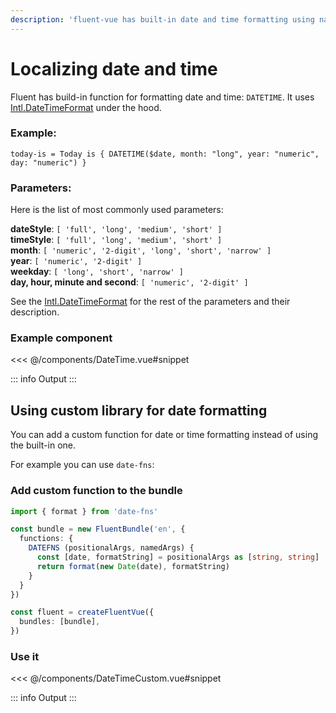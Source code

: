 ```yaml
---
description: 'fluent-vue has built-in date and time formatting using native js methods. But it allows custom implementation using any library you want: dayjs, date-fns, moment, etc.'
---
```


<script setup>
  import DateTimeComponent from '../components/DateTime.vue'
  import DateTimeCustom from '../components/DateTimeCustom.vue'
</script>

# Localizing date and time

Fluent has build-in function for formatting date and time: `DATETIME`. It uses [Intl.DateTimeFormat](https://developer.mozilla.org/en-US/docs/Web/JavaScript/Reference/Global_Objects/Intl/DateTimeFormat) under the hood.

### Example:

```ftl
today-is = Today is { DATETIME($date, month: "long", year: "numeric", day: "numeric") }
```

### Parameters:

Here is the list of most commonly used parameters:

**dateStyle**: `[ 'full', 'long', 'medium', 'short' ]`  
**timeStyle**: `[ 'full', 'long', 'medium', 'short' ]`  
**month**: `[ 'numeric', '2-digit', 'long', 'short', 'narrow' ]`  
**year**: `[ 'numeric', '2-digit' ]`  
**weekday**: `[ 'long', 'short', 'narrow' ]`  
**day, hour, minute and second**: `[ 'numeric', '2-digit' ]`  

See the [Intl.DateTimeFormat](https://developer.mozilla.org/en-US/docs/Web/JavaScript/Reference/Global_Objects/Intl/DateTimeFormat) for the rest of the parameters and their description.

### Example component

<<< @/components/DateTime.vue#snippet

::: info Output
<date-time-component />
:::

## Using custom library for date formatting

You can add a custom function for date or time formatting instead of using the built-in one.

For example you can use `date-fns`:

### Add custom function to the bundle

```ts
import { format } from 'date-fns'

const bundle = new FluentBundle('en', {
  functions: {
    DATEFNS (positionalArgs, namedArgs) {
      const [date, formatString] = positionalArgs as [string, string]
      return format(new Date(date), formatString)
    }
  }
})

const fluent = createFluentVue({
  bundles: [bundle],
})
```

### Use it

<<< @/components/DateTimeCustom.vue#snippet

::: info Output
<date-time-custom />
:::